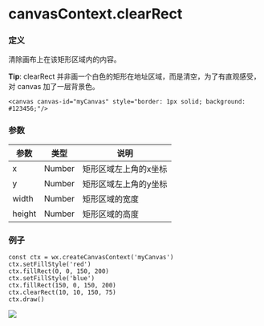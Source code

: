<!-- https://developers.weixin.qq.com/miniprogram/dev/api/canvas/clear-rect.html -->

canvasContext.clearRect
=======================

### 定义

清除画布上在该矩形区域内的内容。

**Tip**: clearRect 并非画一个白色的矩形在地址区域，而是清空，为了有直观感受，对 canvas 加了一层背景色。

    <canvas canvas-id="myCanvas" style="border: 1px solid; background: #123456;"/>
    

### 参数

  参数     |  类型     |  说明          
-----------|-----------|----------------
  x        |  Number   |矩形区域左上角的x坐标
  y        |  Number   |矩形区域左上角的y坐标
  width    |  Number   | 矩形区域的宽度 
  height   |  Number   | 矩形区域的高度 

### 例子

    const ctx = wx.createCanvasContext('myCanvas')
    ctx.setFillStyle('red')
    ctx.fillRect(0, 0, 150, 200)
    ctx.setFillStyle('blue')
    ctx.fillRect(150, 0, 150, 200)
    ctx.clearRect(10, 10, 150, 75)
    ctx.draw()
    

![](https://mp.weixin.qq.com/debug/wxadoc/dev/image/canvas/clear-rect.png)
